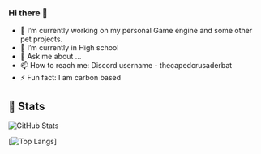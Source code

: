 ### Hi there 👋


- 🔭 I’m currently working on my personal Game engine and some other pet projects.
- 🌱 I’m currently in High school
- 💬 Ask me about ...
- 📫 How to reach me: Discord username - thecapedcrusaderbat
- ⚡ Fun fact: I am carbon based

## 🚀 Stats

![GitHub Stats](https://github-readme-stats.vercel.app/api?username=lordmanjush&theme=radical&rank_icon=github)



[![Top Langs](https://github-readme-stats.vercel.app/api/top-langs/?username=LordManjush&theme=radical)]

